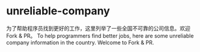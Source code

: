 # unreliable-company
为了帮助程序员找到更好的工作，这里列举了一些全国不可靠的公司信息。欢迎Fork & PR。
To help programmers find better jobs, here are some unreliable company information in the country. Welcome to Fork & PR.
